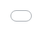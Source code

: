 <iframe src="reference/zopen-remove.html" frameborder="0" style="overflow:hidden;overflow-x:hidden;overflow-y:hidden;height:100vh;width:100vw;position:absolute;top:0px;left:0px;right:0px;bottom:0px" height="100%" width="100%"></iframe>

